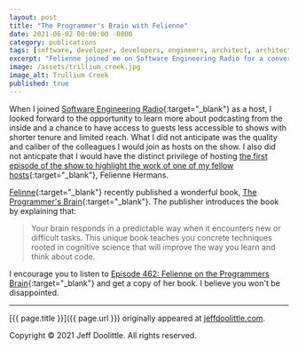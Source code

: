 ```yaml
---
layout: post
title: "The Programmer's Brain with Felienne"
date: 2021-06-02 00:00:00 -0800
category: publications
tags: [software, developer, developers, engineers, architect, architects, brain, programmer, programmers, programming, cognitive, think, thinking, psychology]
excerpt: "Felienne joined me on Software Engineering Radio for a conversation about her recently published book, The Programmer's Brain."
image: /assets/trillium_creek.jpg
image_alt: Trullium Creek
published: true
---
```


When I joined [Software Engineering Radio](https://se-radio.net){:target="_blank"} as a host, I looked forward to the opportunity to learn more about podcasting from the inside and a chance to have access to guests less accessible to shows with shorter tenure and limited reach. What I did not anticipate was the quality and caliber of the colleagues I would join as hosts on the show. I also did not anticpate that I would have the distinct privilege of hosting [the first episode of the show to highlight the work of one of my fellow hosts](https://www.se-radio.net/2021/06/episode-462-felienne-on-the-programmers-brain/){:target="_blank"}, Felienne Hermans.

[Felinne](https://www.felienne.com/){:target="_blank"} recently published a wonderful book, [The Programmer's Brain](https://www.felienne.com/book){:target="_blank"}. The publisher introduces the book by explaining that:

> Your brain responds in a predictable way when it encounters new or difficult tasks. This unique book teaches you concrete techniques rooted in cognitive science that will improve the way you learn and think about code.

I encourage you to listen to [Episode 462: Felienne on the Programmers Brain](https://www.se-radio.net/2021/06/episode-462-felienne-on-the-programmers-brain/){:target="_blank"} and get a copy of her book. I believe you won't be disappointed.

___

[{{ page.title }}]({{ page.url }}) originally appeared at [jeffdoolittle.com](https://jeffdoolittle.com/).

Copyright © 2021 Jeff Doolittle. All rights reserved.
